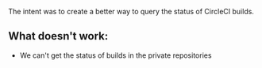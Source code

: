 The intent was to create a better way to query the status of CircleCI builds.

## What doesn't work:
* We can't get the status of builds in the private repositories

